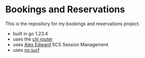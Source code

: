 # Bookings and Reservations

This is the repository for my bookings and reservations project.

- built in go 1.23.4
- uses the [chi router](https://github.com/go-chi/chi)
- uses [Alex Edward](https://github.com/alexedwards/scs/v2) SCS Session Management 
- uses [no surf](https://github.com/justinas/nosurf)